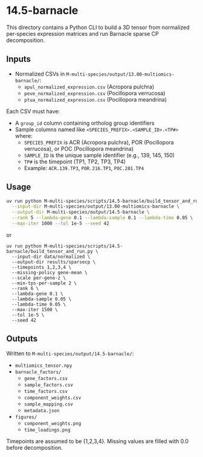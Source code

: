 # 14.5-barnacle

This directory contains a Python CLI to build a 3D tensor from normalized per‑species expression matrices and run Barnacle sparse CP decomposition.

## Inputs

- Normalized CSVs in `M-multi-species/output/13.00-multiomics-barnacle/`:
  - `apul_normalized_expression.csv` (Acropora pulchra)
  - `peve_normalized_expression.csv` (Pocillopora verrucosa)
  - `ptua_normalized_expression.csv` (Pocillopora meandrina)

Each CSV must have:
- A `group_id` column containing ortholog group identifiers
- Sample columns named like `<SPECIES_PREFIX>.<SAMPLE_ID>.<TP#>` where:
  - `SPECIES_PREFIX` is ACR (Acropora pulchra), POR (Pocillopora verrucosa), or POC (Pocillopora meandrina)
  - `SAMPLE_ID` is the unique sample identifier (e.g., 139, 145, 150)
  - `TP#` is the timepoint (TP1, TP2, TP3, TP4)
  - Example: `ACR.139.TP3`, `POR.216.TP1`, `POC.201.TP4`

## Usage

```bash
uv run python M-multi-species/scripts/14.5-barnacle/build_tensor_and_run.py \
  --input-dir M-multi-species/output/13.00-multiomics-barnacle \
  --output-dir M-multi-species/output/14.5-barnacle \
  --rank 5 --lambda-gene 0.1 --lambda-sample 0.1 --lambda-time 0.05 \
  --max-iter 1000 --tol 1e-5 --seed 42
```

or 

```
uv run python M-multi-species/scripts/14.5-barnacle/build_tensor_and_run.py \
  --input-dir data/normalized \
  --output-dir results/sparsecp \
  --timepoints 1,2,3,4 \
  --missing-policy gene-mean \
  --scale per-gene-z \
  --min-tps-per-sample 2 \
  --rank 6 \
  --lambda-gene 0.1 \
  --lambda-sample 0.05 \
  --lambda-time 0.05 \
  --max-iter 1500 \
  --tol 1e-5 \
  --seed 42
  ```

## Outputs

Written to `M-multi-species/output/14.5-barnacle/`:

- `multiomics_tensor.npy`
- `barnacle_factors/`
  - `gene_factors.csv`
  - `sample_factors.csv`
  - `time_factors.csv`
  - `component_weights.csv`
  - `sample_mapping.csv`
  - `metadata.json`
- `figures/`
  - `component_weights.png`
  - `time_loadings.png`

Timepoints are assumed to be {1,2,3,4}. Missing values are filled with 0.0 before decomposition.



